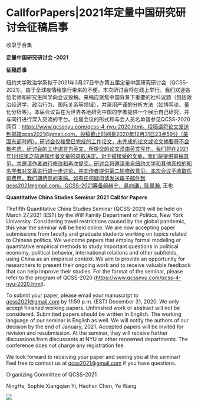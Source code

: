 # CallforPapers|2021年定量中国研究研讨会征稿启事


收录于合集

**定量中国研究研讨会 -2021**

 **征稿启事**

纽约大学政治学系拟于2021年3月27日举办第五届定量中国研究研讨会（QCSS-2021）。由于全球疫情给旅行带来的不便，本次研讨会将在线上举行。我们欢迎各位老师和研究生同学向会议投稿。来稿应聚焦中国背景下重要的社科议题（包括政治经济学、政治行为、国际关系等领域），并采用严谨的分析方法（如博弈论、量化分析等）。本届会议旨在为世界各地研究中国的学者提供一个展示自己研究，并与同行进行深入交流的平台。往届会议的形式和与会人员名单请参见QCSS-2020网页：https://www.qcssnyu.com/qcss-4-nyu-2020.html。投稿请将论文发送到邮箱qcss2021@gmail.com。投稿截止时间是2020年12月31日23点59分（美国东部时间）。研讨会仅接受已完成的工作论文，未完成的论文或论文摘要将不会被考虑。研讨会的工作语言为英文，所提交的论文须由英文写作。我们将在2021年1月结束之前通知作者文章的录取决定。对于被接受的文章，我们将提供审稿意见，并邀请作者进行修改和再次提交。研讨会将邀请来自纽约大学和其他高校的知名学者对文章进行进一步讨论，并向作者提供第二轮修改意见。本次会议不收取任何费用。我们期待您的来稿。如有任何疑问请发送电子邮件到qcss2021@gmail.com。QCSS-2021筹备组赫宁，易向谦，陈昊瀚,
王也

 **Quantitative China Studies Seminar 2021** **Call for Papers**

Thefifth Quantitative China Studies Seminar (QCSS-2021) will be held on March
27,2021 (EST) by the Wilf Family Department of Politics, New York University.
Considering travel restrictions caused by the global pandemic, this year the
seminar will be held online. We are now accepting paper submissions from
faculty and graduate students working on topics related to Chinese politics.
We welcome papers that employ formal modeling or quantitative empirical
methods to study important questions in political economy, political behavior,
international relations and other subfields, using China as an empirical
context. We aim to provide an opportunity for researchers to present their
ongoing work and to receive valuable feedback that can help improve their
studies. For the format of the seminar, please refer to the program of
QCSS-2020 (https://www.qcssnyu.com/qcss-4-nyu-2020.html).

To submit your paper, please email your manuscript to qcss2021@gmail.com by
11:59 p.m. (EST) December 31, 2020. We only accept finished working papers.
Unfinished work or abstract will not be considered. Submitted papers should be
written in English. The working language of our seminar is English as well. We
will notify the authors of our decision by the end of January, 2021. Accepted
papers will be invited for revision and resubmission. At the seminar, they
will receive further discussions from discussants at NYU or other renowned
departments. The conference does not charge any registration fee.

We look forward to receiving your paper and seeing you at the seminar! Feel
free to contact us at qcss2021@gmail.com if you have questions.

Organizing Committee of QCSS-2021

NingHe, Sophie Xiangqian Yi, Haohan Chen, Ye Wang

  

![](/images/209/2.jpeg)

  


